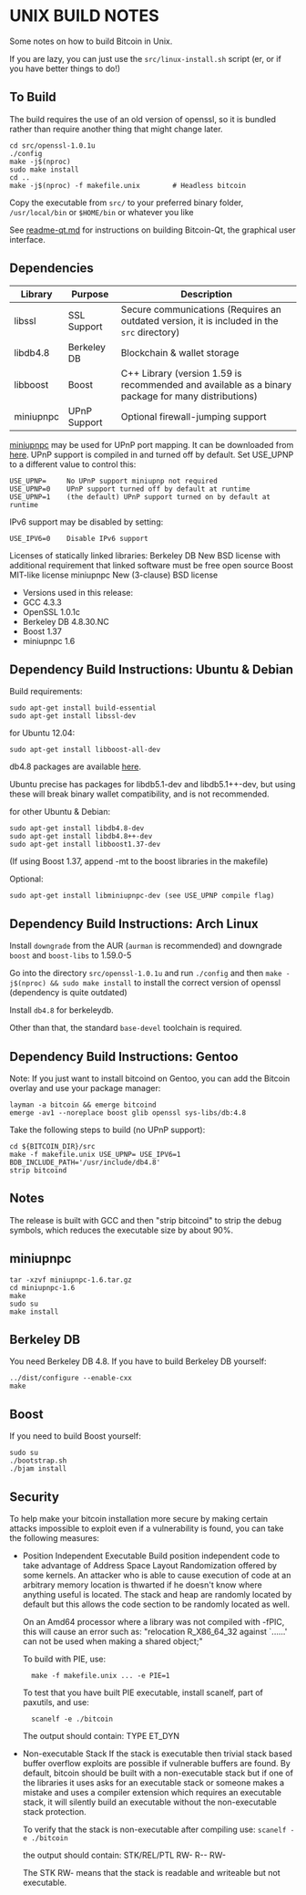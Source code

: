 UNIX BUILD NOTES
====================
Some notes on how to build Bitcoin in Unix. 

If you are lazy, you can just use the `src/linux-install.sh` script (er, or if you have better things to do!)

To Build
---------------------

The build requires the use of an old version of openssl, so it is bundled rather than require another thing that might change later.

	cd src/openssl-1.0.1u
	./config
	make -j$(nproc)
	sudo make install
	cd ..
	make -j$(nproc) -f makefile.unix		# Headless bitcoin

Copy the executable from `src/` to your preferred binary folder, `/usr/local/bin` or `$HOME/bin` or whatever you like

See [readme-qt.md](readme-qt.md) for instructions on building Bitcoin-Qt, the graphical user interface.

Dependencies
---------------------

 Library    | Purpose      |      Description
 -----------|--------------|----------------
 libssl     | SSL Support  |     Secure communications (Requires an outdated version, it is included in the `src` directory)
 libdb4.8   | Berkeley DB  |     Blockchain & wallet storage
 libboost   | Boost        |     C++ Library (version 1.59 is recommended and available as a binary package for many distributions)
 miniupnpc  | UPnP Support |     Optional firewall-jumping support

[miniupnpc](http://miniupnp.free.fr/) may be used for UPnP port mapping.  It can be downloaded from [here](
http://miniupnp.tuxfamily.org/files/).  UPnP support is compiled in and
turned off by default.  Set USE_UPNP to a different value to control this:

	USE_UPNP=     No UPnP support miniupnp not required
	USE_UPNP=0    UPnP support turned off by default at runtime
	USE_UPNP=1    (the default) UPnP support turned on by default at runtime

IPv6 support may be disabled by setting:

	USE_IPV6=0    Disable IPv6 support

Licenses of statically linked libraries:
 Berkeley DB   New BSD license with additional requirement that linked
               software must be free open source
 Boost         MIT-like license
 miniupnpc     New (3-clause) BSD license

- Versions used in this release:
-  GCC           4.3.3
-  OpenSSL       1.0.1c
-  Berkeley DB   4.8.30.NC
-  Boost         1.37
-  miniupnpc     1.6

Dependency Build Instructions: Ubuntu & Debian
----------------------------------------------
Build requirements:

	sudo apt-get install build-essential
	sudo apt-get install libssl-dev

for Ubuntu 12.04:

	sudo apt-get install libboost-all-dev

 db4.8 packages are available [here](https://launchpad.net/~bitcoin/+archive/bitcoin).

 Ubuntu precise has packages for libdb5.1-dev and libdb5.1++-dev,
 but using these will break binary wallet compatibility, and is not recommended.

for other Ubuntu & Debian:

	sudo apt-get install libdb4.8-dev
	sudo apt-get install libdb4.8++-dev
	sudo apt-get install libboost1.37-dev
 (If using Boost 1.37, append -mt to the boost libraries in the makefile)

Optional:

	sudo apt-get install libminiupnpc-dev (see USE_UPNP compile flag)


Dependency Build Instructions: Arch Linux
-----------------------------------------

Install `downgrade` from the AUR (`aurman` is recommended) and downgrade `boost` and `boost-libs` to 1.59.0-5

Go into the directory `src/openssl-1.0.1u` and run `./config` and then `make -j$(nproc) && sudo make install` to install the correct version of openssl (dependency is quite outdated)

Install `db4.8` for berkeleydb.

Other than that, the standard `base-devel` toolchain is required.

Dependency Build Instructions: Gentoo
-------------------------------------

Note: If you just want to install bitcoind on Gentoo, you can add the Bitcoin overlay and use your package manager:

	layman -a bitcoin && emerge bitcoind
	emerge -av1 --noreplace boost glib openssl sys-libs/db:4.8

Take the following steps to build (no UPnP support):

	cd ${BITCOIN_DIR}/src
	make -f makefile.unix USE_UPNP= USE_IPV6=1 BDB_INCLUDE_PATH='/usr/include/db4.8'
	strip bitcoind


Notes
-----
The release is built with GCC and then "strip bitcoind" to strip the debug
symbols, which reduces the executable size by about 90%.


miniupnpc
---------
	tar -xzvf miniupnpc-1.6.tar.gz
	cd miniupnpc-1.6
	make
	sudo su
	make install


Berkeley DB
-----------
You need Berkeley DB 4.8.  If you have to build Berkeley DB yourself:

	../dist/configure --enable-cxx
	make


Boost
-----
If you need to build Boost yourself:

	sudo su
	./bootstrap.sh
	./bjam install


Security
--------
To help make your bitcoin installation more secure by making certain attacks impossible to
exploit even if a vulnerability is found, you can take the following measures:

* Position Independent Executable
    Build position independent code to take advantage of Address Space Layout Randomization
    offered by some kernels. An attacker who is able to cause execution of code at an arbitrary
    memory location is thwarted if he doesn't know where anything useful is located.
    The stack and heap are randomly located by default but this allows the code section to be
    randomly located as well.

    On an Amd64 processor where a library was not compiled with -fPIC, this will cause an error
    such as: "relocation R_X86_64_32 against `......' can not be used when making a shared object;"

    To build with PIE, use:

    	make -f makefile.unix ... -e PIE=1

    To test that you have built PIE executable, install scanelf, part of paxutils, and use:

    	scanelf -e ./bitcoin

    The output should contain:
     TYPE
    ET_DYN

* Non-executable Stack
    If the stack is executable then trivial stack based buffer overflow exploits are possible if
    vulnerable buffers are found. By default, bitcoin should be built with a non-executable stack
    but if one of the libraries it uses asks for an executable stack or someone makes a mistake
    and uses a compiler extension which requires an executable stack, it will silently build an
    executable without the non-executable stack protection.

    To verify that the stack is non-executable after compiling use:
    `scanelf -e ./bitcoin`

    the output should contain:
	STK/REL/PTL
	RW- R-- RW-

    The STK RW- means that the stack is readable and writeable but not executable.
